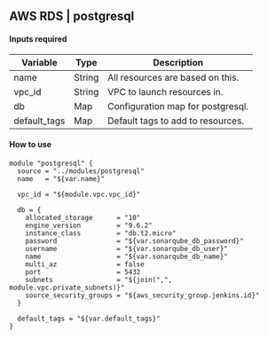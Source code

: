 ## AWS RDS | postgresql

#### Inputs required

| Variable | Type | Description |
| --- | --- | --- |
| name | String | All resources are based on this. |
| vpc_id | String | VPC to launch resources in. |
| db | Map | Configuration map for postgresql. |
| default_tags | Map | Default tags to add to resources. |

#### How to use

```HCL
module "postgresql" {
  source = "../modules/postgresql"
  name   = "${var.name}"

  vpc_id = "${module.vpc.vpc_id}"

  db = {
    allocated_storage      = "10"
    engine_version         = "9.6.2"
    instance_class         = "db.t2.micro"
    password               = "${var.sonarqube_db_password}"
    username               = "${var.sonarqube_db_user}"
    name                   = "${var.sonarqube_db_name}"
    multi_az               = false
    port                   = 5432
    subnets                = "${join(",", module.vpc.private_subnets)}"
    source_security_groups = "${aws_security_group.jenkins.id}"
  }

  default_tags = "${var.default_tags}"
}
```